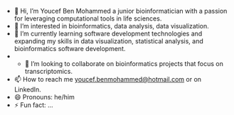 - 👋 Hi, I’m Youcef Ben Mohammed a junior bioinformatician with a passion for leveraging computational tools in life sciences.
- 👀 I’m interested in bioinformatics, data analysis, data visualization.
- 🌱 I’m currently learning software development technologies and expanding my skills in data visualization, statistical analysis, and bioinformatics software development.
- - 💞️ I’m looking to collaborate on bioinformatics projects that focus on transcriptomics.
- 📫 How to reach me youcef.benmohammed@hotmail.com or on LinkedIn.
- 😄 Pronouns: he/him
- ⚡ Fun fact: ...

<!---
youcef-benmohammed/youcef-benmohammed is a ✨ special ✨ repository because its `README.md` (this file) appears on your GitHub profile.
You can click the Preview link to take a look at your changes.
--->
